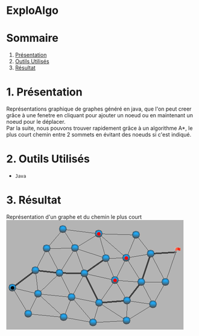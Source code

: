 # ExploAlgo

# Sommaire

1. [Présentation](#1)
2. [Outils Utilisés](#2)
3. [Résultat](#3)

<h1 id="1">1. Présentation</h1>

Représentations graphique de graphes généré en java, que l'on peut creer grâce à une fenetre en cliquant pour ajouter un noeud ou en maintenant un noeud pour le déplacer.<br>
Par la suite, nous pouvons trouver rapidement grâce à un algorithme A*, le plus court chemin entre 2 sommets en évitant des noeuds si c'est indiqué.

<h1 id="2">2. Outils Utilisés</h1>

* ``Java``

<h1 id="3">3. Résultat</h1>

Représentation d'un graphe et du chemin le plus court
<br>
![graphe](images/graphe.png "graphe")
